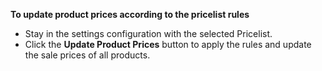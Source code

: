 **To update product prices according to the pricelist rules**

- Stay in the settings configuration with the selected Pricelist.
- Click the **Update Product Prices** button to apply the rules and
  update the sale prices of all products.
